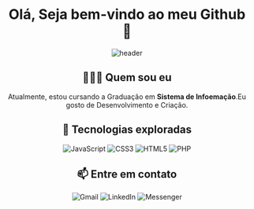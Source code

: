 <h1 align="center">Olá, Seja bem-vindo ao meu Github 👋</h1>

<div align="center">
   <img src="https://github.com/Ileriayo/ileriayo/blob/master/images/header.gif" alt="header"/>
</div>

<h2 align="center">👨🏿‍💻 Quem sou eu </h2>
<p align="center">
  Atualmente, estou cursando a Graduação em <b>Sistema de Infoemação</b>.Eu gosto de Desenvolvimento e Criação.
</p>


<h2 align="center">🔭 Tecnologias exploradas </h2>
<p align="center">
   <img alt="JavaScript" src="https://img.shields.io/badge/javascript%20-%23323330.svg?&style=for-the-badge&logo=javascript&logoColor=%23F7DF1E"/>
   <img alt="CSS3" src="https://img.shields.io/badge/css3%20-%231572B6.svg?&style=for-the-badge&logo=css3&logoColor=white"/>
   <img alt="HTML5" src="https://img.shields.io/badge/html5%20-%23E34F26.svg?&style=for-the-badge&logo=html5&logoColor=white"/>
   <img alt="PHP" src="https://img.shields.io/badge/php-%23777BB4.svg?&style=for-the-badge&logo=php&logoColor=white"/>
</p>

<h2 align="center">📫 Entre em contato </h2>
<p align="center">
   	<img alt="Gmail" src="https://img.shields.io/badge/Gmail-D14836?style=for-the-badge&logo=gmail&logoColor=white" />
      <img alt="LinkedIn" src="https://img.shields.io/badge/linkedin%20-%230077B5.svg?&style=for-the-badge&logo=linkedin&logoColor=white"/>
      <img alt="Messenger" src="https://img.shields.io/badge/Messenger-00B2FF?style=for-the-badge&logo=messenger&logoColor=white" />
</p>

